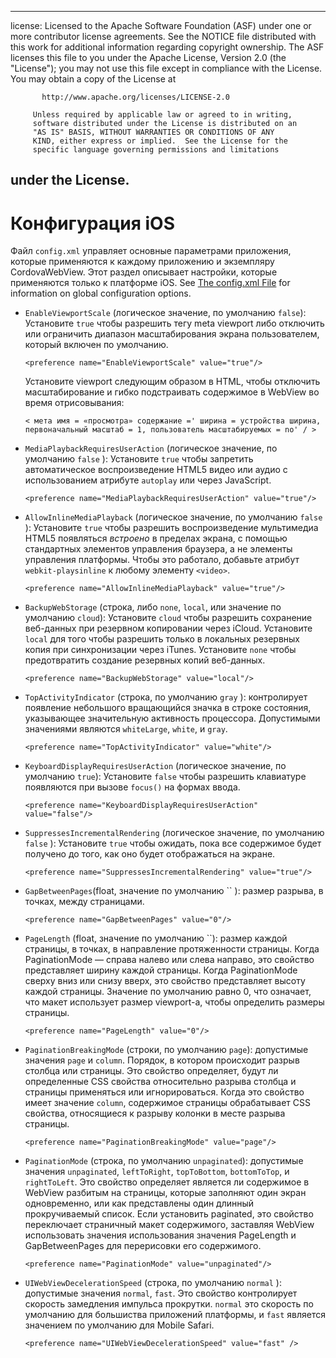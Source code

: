 * * *

license: Licensed to the Apache Software Foundation (ASF) under one or more contributor license agreements. See the NOTICE file distributed with this work for additional information regarding copyright ownership. The ASF licenses this file to you under the Apache License, Version 2.0 (the "License"); you may not use this file except in compliance with the License. You may obtain a copy of the License at

           http://www.apache.org/licenses/LICENSE-2.0
    
         Unless required by applicable law or agreed to in writing,
         software distributed under the License is distributed on an
         "AS IS" BASIS, WITHOUT WARRANTIES OR CONDITIONS OF ANY
         KIND, either express or implied.  See the License for the
         specific language governing permissions and limitations
    

## under the License.

# Конфигурация iOS

Файл `config.xml` управляет основные параметрами приложения, которые применяются к каждому приложению и экземпляру CordovaWebView. Этот раздел описывает настройки, которые применяются только к платформе iOS. See [The config.xml File][1] for information on global configuration options.

 [1]: config_ref_index.md.html#The%20config.xml%20File

*   `EnableViewportScale` (логическое значение, по умолчанию `false`): Установите `true` чтобы разрешить тегу meta viewport либо отключить или ограничить диапазон масштабирования экрана пользователем, который включен по умолчанию.
    
        <preference name="EnableViewportScale" value="true"/>
        
    
    Установите viewport следующим образом в HTML, чтобы отключить масштабирование и гибко подстраивать содержимое в WebView во время отрисовывания:
    
        < мета имя = «просмотра» содержание =' ширина = устройства ширина, первоначальный масштаб = 1, пользователь масштабируемых = no' / >
        

*   `MediaPlaybackRequiresUserAction` (логическое значение, по умолчанию `false` ): Установите `true` чтобы запретить автоматическое воспроизведение HTML5 видео или аудио с использованием атрибуте `autoplay` или через JavaScript.
    
        <preference name="MediaPlaybackRequiresUserAction" value="true"/>
        

*   `AllowInlineMediaPlayback` (логическое значение, по умолчанию `false` ): Установите `true` чтобы разрешить воспроизведение мультимедиа HTML5 появляться *встроено* в пределах экрана, с помощью стандартных элементов управления браузера, а не элементы управления платформы. Чтобы это работало, добавьте атрибут `webkit-playsinline` к любому элементу `<video>`.
    
        <preference name="AllowInlineMediaPlayback" value="true"/>
        

*   `BackupWebStorage` (строка, либо `none`, `local`, или значение по умолчанию `cloud`): Установите `cloud` чтобы разрешить сохранение веб-данных при резервном копировании через iCloud. Установите `local` для того чтобы разрешить только в локальных резервных копия при синхронизации через iTunes. Установите `none` чтобы предотвратить создание резервных копий веб-данных.
    
        <preference name="BackupWebStorage" value="local"/>
        

*   `TopActivityIndicator` (строка, по умолчанию `gray` ): контролирует появление небольшого вращающийся значка в строке состояния, указывающее значительную активность процессора. Допустимыми значениями являются `whiteLarge`, `white`, и `gray`.
    
        <preference name="TopActivityIndicator" value="white"/>
        

*   `KeyboardDisplayRequiresUserAction` (логическое значение, по умолчанию `true`): Установите `false` чтобы разрешить клавиатуре появляются при вызове `focus()` на формах ввода.
    
        <preference name="KeyboardDisplayRequiresUserAction" value="false"/>
        

*   `SuppressesIncrementalRendering` (логическое значение, по умолчанию `false` ): Установите `true` чтобы ожидать, пока все содержимое будет получено до того, как оно будет отображаться на экране.
    
        <preference name="SuppressesIncrementalRendering" value="true"/>
        

*   `GapBetweenPages`(float, значение по умолчанию `` ): размер разрыва, в точках, между страницами.
    
        <preference name="GapBetweenPages" value="0"/>
        

*   `PageLength` (float, значение по умолчанию ``): размер каждой страницы, в точках, в направление протяженности страницы. Когда PaginationMode — справа налево или слева направо, это свойство представляет ширину каждой страницы. Когда PaginationMode сверху вниз или снизу вверх, это свойство представляет высоту каждой страницы. Значение по умолчанию равно 0, что означает, что макет использует размер viewport-а, чтобы определить размеры страницы.
    
        <preference name="PageLength" value="0"/>
        

*   `PaginationBreakingMode` (строки, по умолчанию `page`): допустимые значения `page` и `column`. Порядок, в котором происходит разрыв столбца или страницы. Это свойство определяет, будут ли определенные CSS свойства относительно разрыва столбца и страницы применяться или игнорироваться. Когда это свойство имеет значение `column`, содержимое страницы обрабатывает CSS свойства, относящиеся к разрыву колонки в месте разрыва страницы.
    
        <preference name="PaginationBreakingMode" value="page"/>
        

*   `PaginationMode` (строка, по умолчанию `unpaginated`): допустимые значения `unpaginated`, `leftToRight`, `topToBottom`, `bottomToTop`, и `rightToLeft`. Это свойство определяет является ли содержимое в WebView разбитым на страницы, которые заполняют один экран одновременно, или как представлены один длинный прокручиваемый список. Если установить paginated, это свойство переключает страничный макет содержимого, заставляя WebView использовать значения использования значения PageLength и GapBetweenPages для перерисовки его содержимого.
    
        <preference name="PaginationMode" value="unpaginated"/>
        

*   `UIWebViewDecelerationSpeed` (строка, по умолчанию `normal` ): допустимые значения `normal`, `fast`. Это свойство контролирует скорость замедления импульса прокрутки. `normal` это скорость по умолчанию для большиства приложений платформы, и `fast` является значением по умолчанию для Mobile Safari.
    
        <preference name="UIWebViewDecelerationSpeed" value="fast" />